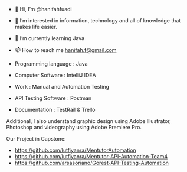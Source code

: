 - 👋 Hi, I’m @hanifahfuadi
- 👀 I’m interested in information, technology and all of knowledge that makes life easier.
- 🌱 I’m currently learning Java
- 📫 How to reach me hanifah.f@gmail.com

- Programming language : Java 

- Computer Software : IntelliJ IDEA 

- Work : Manual and Automation Testing
- API Testing Software : Postman 

- Documentation : TestRail 
& Trello 


Additional, I also understand graphic design using Adobe Illustrator, Photoshop and videography using Adobe Premiere Pro.

Our Project in Capstone: 
- https://github.com/lutfiyanra/MentutorAutomation
- https://github.com/lutfiyanra/Mentutor-API-Automation-Team4
- https://github.com/arsasoriano/Gorest-API-Testing-Automation
<!---
hanifahfuadi/hanifahfuadi is a ✨ special ✨ repository because its `README.md` (this file) appears on your GitHub profile.
You can click the Preview link to take a look at your changes.
--->
